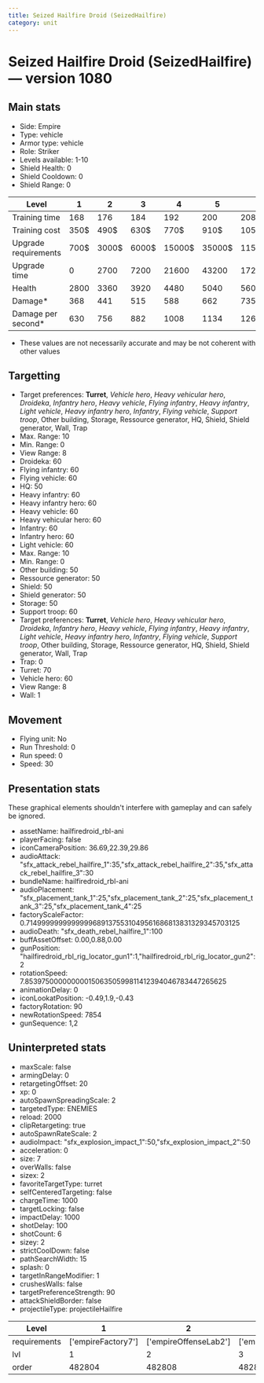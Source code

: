 ```yaml
---
title: Seized Hailfire Droid (SeizedHailfire)
category: unit
---
```


# Seized Hailfire Droid (SeizedHailfire) — version 1080

## Main stats

  * Side: Empire
  * Type: vehicle
  * Armor type: vehicle
  * Role: Striker
  * Levels available: 1-10
  * Shield Health: 0
  * Shield Cooldown: 0
  * Shield Range: 0

|Level               |1   |2    |3    |4     |5     |6      |7      |8      |9       |10      |
|--------------------|----|-----|-----|------|------|-------|-------|-------|--------|--------|
|Training time       |168 |176  |184  |192   |200   |208    |216    |196    |203     |210     |
|Training cost       |350$|490$ |630$ |770$  |910$  |1050$  |1190$  |1400$  |1470$   |1610$   |
|Upgrade requirements|700$|3000$|6000$|15000$|35000$|115000$|175000$|350000$|1000000$|2000000$|
|Upgrade time        |0   |2700 |7200 |21600 |43200 |172800 |259200 |432000 |604800  |864000  |
|Health              |2800|3360 |3920 |4480  |5040  |5600   |6160   |6720   |7280    |8400    |
|Damage*             |368 |441  |515  |588   |662   |735    |809    |882    |956     |1103    |
|Damage per second*  |630 |756  |882  |1008  |1134  |1260   |1386   |1512   |1638    |1890    |

* These values are not necessarily accurate and may be not coherent with other values

## Targetting

  * Target preferences: **Turret**, _Vehicle hero_, _Heavy vehicular hero_, _Droideka_, _Infantry hero_, _Heavy vehicle_, _Flying infantry_, _Heavy infantry_, _Light vehicle_, _Heavy infantry hero_, _Infantry_, _Flying vehicle_, _Support troop_, Other building, Storage, Ressource generator, HQ, Shield, Shield generator, Wall, Trap
  * Max. Range: 10
  * Min. Range: 0
  * View Range: 8
  * Droideka: 60
  * Flying infantry: 60
  * Flying vehicle: 60
  * HQ: 50
  * Heavy infantry: 60
  * Heavy infantry hero: 60
  * Heavy vehicle: 60
  * Heavy vehicular hero: 60
  * Infantry: 60
  * Infantry hero: 60
  * Light vehicle: 60
  * Max. Range: 10
  * Min. Range: 0
  * Other building: 50
  * Ressource generator: 50
  * Shield: 50
  * Shield generator: 50
  * Storage: 50
  * Support troop: 60
  * Target preferences: **Turret**, _Vehicle hero_, _Heavy vehicular hero_, _Droideka_, _Infantry hero_, _Heavy vehicle_, _Flying infantry_, _Heavy infantry_, _Light vehicle_, _Heavy infantry hero_, _Infantry_, _Flying vehicle_, _Support troop_, Other building, Storage, Ressource generator, HQ, Shield, Shield generator, Wall, Trap
  * Trap: 0
  * Turret: 70
  * Vehicle hero: 60
  * View Range: 8
  * Wall: 1

## Movement

  * Flying unit: No
  * Run Threshold: 0
  * Run speed: 0
  * Speed: 30

## Presentation stats

These graphical elements shouldn't interfere with gameplay and can safely be ignored.

  * assetName: hailfiredroid_rbl-ani
  * playerFacing: false
  * iconCameraPosition: 36.69,22.39,29.86
  * audioAttack: "sfx_attack_rebel_hailfire_1":35,"sfx_attack_rebel_hailfire_2":35,"sfx_attack_rebel_hailfire_3":30
  * bundleName: hailfiredroid_rbl-ani
  * audioPlacement: "sfx_placement_tank_1":25,"sfx_placement_tank_2":25,"sfx_placement_tank_3":25,"sfx_placement_tank_4":25
  * factoryScaleFactor: 0.71499999999999996891375531049561686813831329345703125
  * audioDeath: "sfx_death_rebel_hailfire_1":100
  * buffAssetOffset: 0.00,0.88,0.00
  * gunPosition: "hailfiredroid_rbl_rig_locator_gun1":1,"hailfiredroid_rbl_rig_locator_gun2":2
  * rotationSpeed: 7.8539750000000001506350599811412394046783447265625
  * animationDelay: 0
  * iconLookatPosition: -0.49,1.9,-0.43
  * factoryRotation: 90
  * newRotationSpeed: 7854
  * gunSequence: 1,2

## Uninterpreted stats

  * maxScale: false
  * armingDelay: 0
  * retargetingOffset: 20
  * xp: 0
  * autoSpawnSpreadingScale: 2
  * targetedType: ENEMIES
  * reload: 2000
  * clipRetargeting: true
  * autoSpawnRateScale: 2
  * audioImpact: "sfx_explosion_impact_1":50,"sfx_explosion_impact_2":50
  * acceleration: 0
  * size: 7
  * overWalls: false
  * sizex: 2
  * favoriteTargetType: turret
  * selfCenteredTargeting: false
  * chargeTime: 1000
  * targetLocking: false
  * impactDelay: 1000
  * shotDelay: 100
  * shotCount: 6
  * sizey: 2
  * strictCoolDown: false
  * pathSearchWidth: 15
  * splash: 0
  * targetInRangeModifier: 1
  * crushesWalls: false
  * targetPreferenceStrength: 90
  * attackShieldBorder: false
  * projectileType: projectileHailfire

|Level       |1                 |2                    |3                    |4                    |5                    |6                    |7                    |8                    |9                    |10                    |
|------------|------------------|---------------------|---------------------|---------------------|---------------------|---------------------|---------------------|---------------------|---------------------|----------------------|
|requirements|['empireFactory7']|['empireOffenseLab2']|['empireOffenseLab3']|['empireOffenseLab4']|['empireOffenseLab5']|['empireOffenseLab6']|['empireOffenseLab7']|['empireOffenseLab8']|['empireOffenseLab9']|['empireOffenseLab10']|
|lvl         |1                 |2                    |3                    |4                    |5                    |6                    |7                    |8                    |9                    |10                    |
|order       |482804            |482808               |482812               |482816               |482820               |482824               |482828               |482832               |482836               |482840                |

